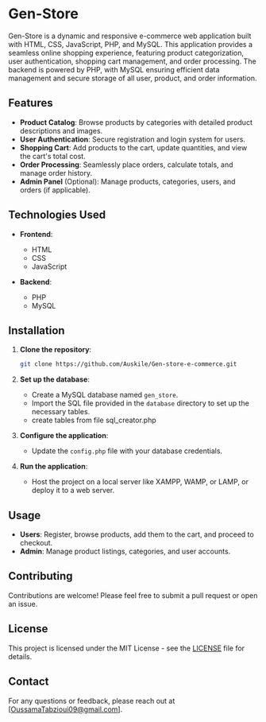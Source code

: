 
# Gen-Store

Gen-Store is a dynamic and responsive e-commerce web application built with HTML, CSS, JavaScript, PHP, and MySQL. This application provides a seamless online shopping experience, featuring product categorization, user authentication, shopping cart management, and order processing. The backend is powered by PHP, with MySQL ensuring efficient data management and secure storage of all user, product, and order information.

## Features

- **Product Catalog**: Browse products by categories with detailed product descriptions and images.
- **User Authentication**: Secure registration and login system for users.
- **Shopping Cart**: Add products to the cart, update quantities, and view the cart's total cost.
- **Order Processing**: Seamlessly place orders, calculate totals, and manage order history.
- **Admin Panel** (Optional): Manage products, categories, users, and orders (if applicable).

## Technologies Used

- **Frontend**: 
  - HTML
  - CSS
  - JavaScript

- **Backend**: 
  - PHP
  - MySQL

## Installation

1. **Clone the repository**:
   ```bash
   git clone https://github.com/Auskile/Gen-store-e-commerce.git
   ```

2. **Set up the database**:
   - Create a MySQL database named `gen_store`.
   - Import the SQL file provided in the `database` directory to set up the necessary tables.
   - create tables from file sql_creator.php

3. **Configure the application**:
   - Update the `config.php` file with your database credentials.

4. **Run the application**:
   - Host the project on a local server like XAMPP, WAMP, or LAMP, or deploy it to a web server.

## Usage

- **Users**: Register, browse products, add them to the cart, and proceed to checkout.
- **Admin**: Manage product listings, categories, and user accounts.

## Contributing

Contributions are welcome! Please feel free to submit a pull request or open an issue.

## License

This project is licensed under the MIT License - see the [LICENSE](LICENSE) file for details.

## Contact

For any questions or feedback, please reach out at [OussamaTabzioui09@gmail.com].


